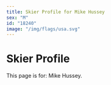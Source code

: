 ```yaml
---
title: Skier Profile for Mike Hussey
sex: "M"
id: "18240"
image: "/img/flags/usa.svg" 
---
```


# Skier Profile

This page is for: Mike Hussey.
    
